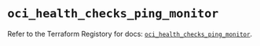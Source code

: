 # `oci_health_checks_ping_monitor`

Refer to the Terraform Registory for docs: [`oci_health_checks_ping_monitor`](https://registry.terraform.io/providers/oracle/oci/6.18.0/docs/resources/health_checks_ping_monitor).
